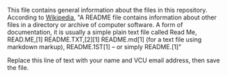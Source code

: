 This file contains general information about the files in this repository. According to  [Wikipedia](https://en.wikipedia.org/wiki/README), "A README file contains information about other files in a directory or archive of computer software. A form of documentation, it is usually a simple plain text file called Read Me, READ.ME,[1] README.TXT,[2][1] README.md[1] (for a text file using markdown markup), README.1ST[1]  – or simply README.[1]"

Replace this line of text with your name and VCU email address, then save the file.
